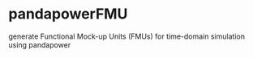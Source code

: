 # pandapowerFMU
generate Functional Mock-up Units (FMUs) for time-domain simulation using pandapower 
